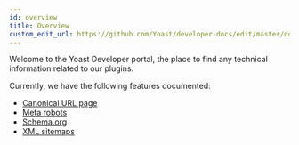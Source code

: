 ```yaml
---
id: overview
title: Overview
custom_edit_url: https://github.com/Yoast/developer-docs/edit/master/docs/overview.md
---
```


Welcome to the Yoast Developer portal, the place to find any technical information related to our plugins.

Currently, we have the following features documented:

- [Canonical URL page](features/canonical-urls/overview.md)
- [Meta robots](features/meta-robots/overview.md)
- [Schema.org](features/schema/overview.md)
- [XML sitemaps](features/xml-sitemaps/overview.md)

